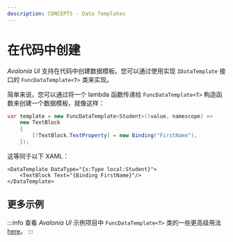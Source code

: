 ```yaml
---
description: CONCEPTS - Data Templates
---
```


# 在代码中创建

_Avalonia UI_ 支持在代码中创建数据模板。您可以通过使用实现 `IDataTemplate` 接口的 `FuncDataTemplate<T>` 类来实现。

简单来说，您可以通过将一个 lambda 函数传递给 `FuncDataTemplate<T>` 构造函数来创建一个数据模板，就像这样：

```csharp
var template = new FuncDataTemplate<Student>((value, namescope) =>
    new TextBlock
    {
        [!TextBlock.TextProperty] = new Binding("FirstName"),
    });
```

这等同于以下 XAML：

```markup
<DataTemplate DataType="{x:Type local:Student}">
    <TextBlock Text="{Binding FirstName}"/>
</DataTemplate>
```

## 更多示例

:::info
查看 _Avalonia UI_ 示例项目中 `FuncDataTemplate<T>` 类的一些更高级用法 [here](https://github.com/AvaloniaUI/Avalonia.Samples/blob/main/src/Avalonia.Samples/DataTemplates/FuncDataTemplateSample)。
:::